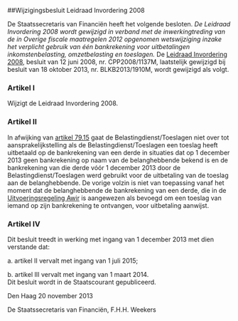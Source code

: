 <meta http-equiv='Content-Type' content='text/html; charset=utf-8' />

##Wijzigingsbesluit Leidraad Invordering 2008

De Staatssecretaris van Financiën heeft het volgende besloten.  *De Leidraad Invordering 2008 wordt gewijzigd in verband met de inwerkingtreding van de in Overige fiscale maatregelen 2012 opgenomen wetswijziging inzake het verplicht gebruik van één bankrekening voor uitbetalingen inkomstenbelasting, omzetbelasting en toeslagen.*  De [Leidraad Invordering 2008](../../../../../../beleidsregel/leidraad/invordering/2008/BWBR0024096/README.md), besluit van 12 juni 2008, nr. CPP2008/1137M, laatstelijk gewijzigd bij besluit van 18 oktober 2013, nr. BLKB2013/1910M, wordt gewijzigd als volgt.   

### Artikel  I  

Wijzigt de Leidraad Invordering 2008.

### Artikel  II  

In afwijking van [artikel 79.15](../../../../../../beleidsregel/leidraad/invordering/2008/BWBR0024096/README.md) gaat de Belastingdienst/Toeslagen niet over tot aansprakelijkstelling als de Belastingdienst/Toeslagen een toeslag heeft uitbetaald op de bankrekening van een derde in situaties dat op 1 december 2013 geen bankrekening op naam van de belanghebbende bekend is en de bankrekening van die derde vóór 1 december 2013 door de Belastingdienst/Toeslagen werd gebruikt voor de uitbetaling van de toeslag aan de belanghebbende. De vorige volzin is niet van toepassing vanaf het moment dat de belanghebbende de bankrekening van een derde, die in de [Uitvoeringsregeling Awir](../../../../../../ministeriele-regeling/uitvoeringsregeling/algemene/wet/inkomensafhankelijke/regelingen/BWBR0019237/README.md) is aangewezen als bevoegd om een toeslag van iemand op zijn bankrekening te ontvangen, voor uitbetaling aanwijst.

### Artikel  IV  

Dit besluit treedt in werking met ingang van 1 december 2013 met dien verstande dat: 

a. artikel II vervalt met ingang van 1 juli 2015;  

b. artikel III vervalt met ingang van 1 maart 2014.  
Dit besluit wordt in de Staatscourant gepubliceerd.   

Den Haag 
20 november 2013   

De 
Staatssecretaris van Financiën, 
F.H.H. Weekers     
